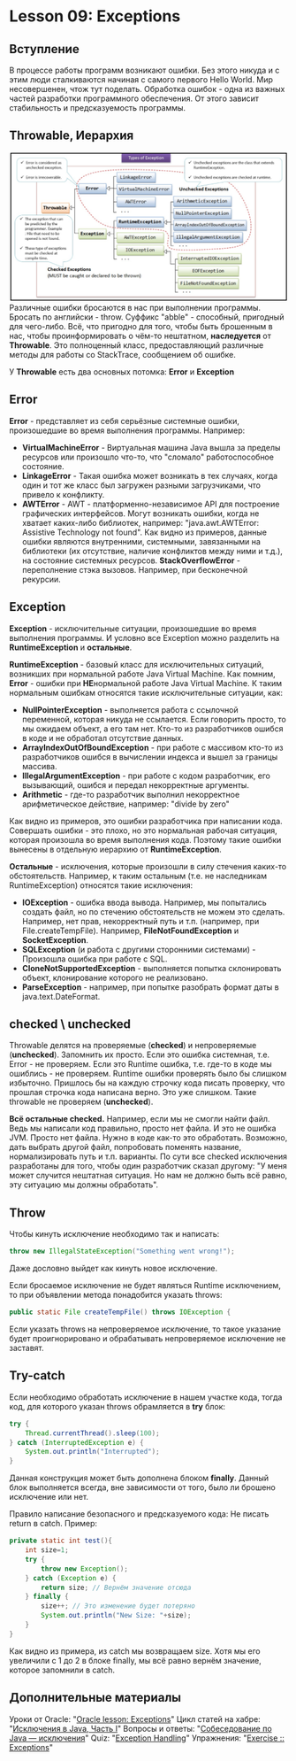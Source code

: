 # Lesson 09: Exceptions

## Вступление
В процессе работы программ возникают ошибки. Без этого никуда и с этим люди сталкиваются начиная с самого первого Hello World. Мир несовершенен, чтож тут поделать.
Обработка ошибок - одна из важных частей разработки программного обеспечения. От этого зависит стабильность и предсказуемость программы.

## Throwable, Иерархия
![](../img/exceptions.png)
Различные ошибки бросаются в нас при выполнении программы.
Бросать по английски - throw. Суффикс "abble" - способный, пригодный для чего-либо.
Всё, что пригодно для того, чтобы быть брошенным в нас, чтобы проинформировать о чём-то нештатном, **наследуется** от **Throwable**.
Это полноценный класс, предоставляющий различные методы для работы со StackTrace, сообщением об ошибке.

У **Throwable** есть два основных потомка: **Error** и **Exception**

## Error
**Error** - представляет из себя серьёзные системные ошибки, произошедшие во время выполнения программы.
Например:
- **VirtualMachineError** - Виртуальная машина Java вышла за пределы ресурсов или произошло что-то, что "сломало" работоспособное состояние.
- **LinkageError** - Такая ошибка может возникать в тех случаях, когда один и тот же класс был загружен разными загрузчиками, что привело к конфликту.
- **AWTError** - AWT - платформенно-независимое API для построение графических интерфейсов. Могут возникать ошибки, когда не хватает каких-либо библиотек, например: "java.awt.AWTError: Assistive Technology not found".
Как видно из примеров, данные ошибки являются внутренними, системными, завязанными на библиотеки (их отсутствие, наличие конфликтов между ними и т.д.), на состояние системных ресурсов.
**StackOverflowError** - переполнение стэка вызовов. Например, при бесконечной рекурсии.

## Exception
**Exception** - исключительные ситуации, произошедшие во время выполнения программы.
И условно все Exception можно разделить на **RuntimeException** и **остальные**.

**RuntimeException** - базовый класс для исключительных ситуаций, возникших при нормальной работе Java Virtual Machine. Как помним, **Error** - ошибки при **НЕ**нормальной работе Java Virtual Machine.
К таким нормальным ошибкам относятся такие исключительные ситуации, как:
- **NullPointerException** - выполняется работа с ссылочной переменной, которая никуда не ссылается. Если говорить просто, то мы ожидаем объект, а его там нет. Кто-то из разработчиков ошибся в коде и не обработал отсутствие данных.
- **ArrayIndexOutOfBoundException** - при работе с массивом кто-то из разработчиков ошибся в вычислении индекса и вышел за границы массива.
- **IllegalArgumentException** - при работе с кодом разработчик, его вызывающий, ошибся и передал некорректные аргументы.
- **Arithmetic** - где-то разработчик выполнил некорректное арифметическое действие, например: "divide by zero"

Как видно из примеров, это ошибки разработчика при написании кода.
Совершать ошибки - это плохо, но это нормальная рабочая ситуация, которая произошла во время выполнения кода. Поэтому такие ошибки вынесены в отдельную иерархию от **RuntimeException**.

**Остальные** - исключения, которые произошли в силу стечения каких-то обстоятельств.
Например, к таким остальным (т.е. не наследникам RuntimeException) относятся такие исключения:
- **IOException** - ошибка ввода вывода.
Например, мы попытались создать файл, но по стечению обстоятельств не можем это сделать. Например, нет прав, некорректный путь и т.п. (например, при File.createTempFile).
Например, **FileNotFoundException** и **SocketException**.
- **SQLException** (и работа с другими сторонними системами) - Произошла ошибка при работе с SQL.
- **CloneNotSupportedException** - выполняется попытка склонировать объект, клонирование которого не реализовано.
- **ParseException** - например, при попытке разобрать формат даты в java.text.DateFormat.


## checked \ unchecked
Throwable делятся на проверяемые (**checked**) и непроверяемые (**unchecked**).
Запомнить их просто.
Если это ошибка системная, т.е. Error - не проверяем.
Если это Runtime ошибка, т.е. где-то в коде мы ошиблись - не проверяем.
Runtime ошибки проверять было бы слишком избыточно. Пришлось бы на каждую строчку кода писать проверку, что прошлая строчка кода написана верно. Это уже слишком.
Такие throwable не проверяем (**unchecked**).

**Всё остальные checked.**
Например, если мы не смогли найти файл. Ведь мы написали код правильно, просто нет файла. И это не ошибка JVM. Просто нет файла. Нужно в коде как-то это обработать. Возможно, дать выбрать другой файл, попробовать поменять название, нормализировать путь и т.п. варианты.
По сути все checked исключения разработаны для того, чтобы один разработчик сказал другому: "У меня может случится нештатная ситуация. Но нам не должно быть всё равно, эту ситуацию мы должны обработать".

## Throw
Чтобы кинуть исключение необходимо так и написать:
```java
throw new IllegalStateException("Something went wrong!");
```
Даже дословно выйдет как кинуть новое исключение.

Если бросаемое исключение не будет являться Runtime исключением, то при объявлении метода понадобится указать throws:
```java
public static File createTempFile() throws IOException {
```

Если указать throws на непроверяемое исключение, то такое указание будет проигнорировано и обрабатывать непроверяемое исключение не заставят.

## Try-catch
Если необходимо обработать исключение в нашем участке кода, тогда код, для которого указан throws обрамляется в **try** блок:
```java
try {
	Thread.currentThread().sleep(100);
} catch (InterruptedException e) {
	System.out.println("Interrupted");
}
```

Данная конструкция может быть дополнена блоком **finally**. Данный блок выполняется всегда, вне зависимости от того, было ли брошено исключение или нет.

Правило написание безопасного и предсказуемого кода: Не писать return в catch.
Пример:
```java
private static int test(){
	int size=1;
	try {
		throw new Exception();
	} catch (Exception e) {
		return size; // Вернём значение отсюда
	} finally {
		size++; // Это изменение будет потеряно
		System.out.println("New Size: "+size);
	}
}
```
Как видно из примера, из catch мы возвращаем size. Хотя мы его увеличили с 1 до 2 в блоке finally, мы всё равно вернём значение, которое запомнили в catch.

## Дополнительные материалы
Уроки от Oracle: "[Oracle lesson: Exceptions](https://docs.oracle.com/javase/tutorial/essential/exceptions/index.html)"
Цикл статей на хабре: "[Исключения в Java, Часть I](https://habrahabr.ru/company/golovachcourses/blog/223821/)"
Вопросы и ответы: "[Собеседование по Java — исключения](http://javastudy.ru/interview/exceptions/)"
Quiz: "[Exception Handling](http://www.geeksforgeeks.org/java-gq/exception-handling-2-gq/)"
Упражнения: "[Exercise :: Exceptions](https://www.indiabix.com/java-programming/exceptions/)"